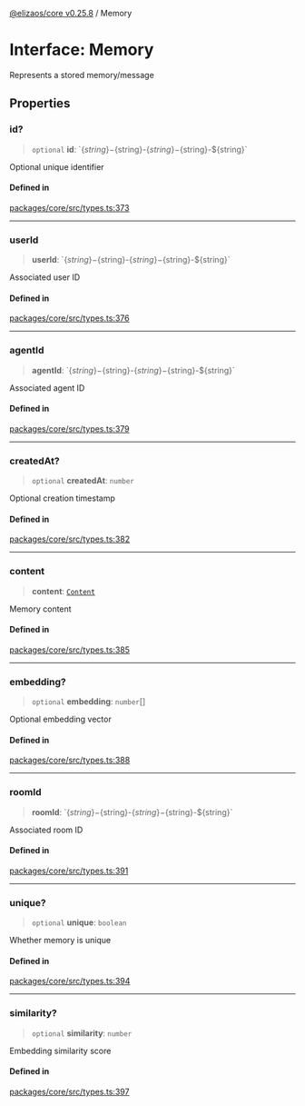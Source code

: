 [@elizaos/core v0.25.8](../index.md) / Memory

# Interface: Memory

Represents a stored memory/message

## Properties

### id?

> `optional` **id**: \`$\{string\}-$\{string\}-$\{string\}-$\{string\}-$\{string\}\`

Optional unique identifier

#### Defined in

[packages/core/src/types.ts:373](https://github.com/elizaOS/eliza/blob/main/packages/core/src/types.ts#L373)

***

### userId

> **userId**: \`$\{string\}-$\{string\}-$\{string\}-$\{string\}-$\{string\}\`

Associated user ID

#### Defined in

[packages/core/src/types.ts:376](https://github.com/elizaOS/eliza/blob/main/packages/core/src/types.ts#L376)

***

### agentId

> **agentId**: \`$\{string\}-$\{string\}-$\{string\}-$\{string\}-$\{string\}\`

Associated agent ID

#### Defined in

[packages/core/src/types.ts:379](https://github.com/elizaOS/eliza/blob/main/packages/core/src/types.ts#L379)

***

### createdAt?

> `optional` **createdAt**: `number`

Optional creation timestamp

#### Defined in

[packages/core/src/types.ts:382](https://github.com/elizaOS/eliza/blob/main/packages/core/src/types.ts#L382)

***

### content

> **content**: [`Content`](Content.md)

Memory content

#### Defined in

[packages/core/src/types.ts:385](https://github.com/elizaOS/eliza/blob/main/packages/core/src/types.ts#L385)

***

### embedding?

> `optional` **embedding**: `number`[]

Optional embedding vector

#### Defined in

[packages/core/src/types.ts:388](https://github.com/elizaOS/eliza/blob/main/packages/core/src/types.ts#L388)

***

### roomId

> **roomId**: \`$\{string\}-$\{string\}-$\{string\}-$\{string\}-$\{string\}\`

Associated room ID

#### Defined in

[packages/core/src/types.ts:391](https://github.com/elizaOS/eliza/blob/main/packages/core/src/types.ts#L391)

***

### unique?

> `optional` **unique**: `boolean`

Whether memory is unique

#### Defined in

[packages/core/src/types.ts:394](https://github.com/elizaOS/eliza/blob/main/packages/core/src/types.ts#L394)

***

### similarity?

> `optional` **similarity**: `number`

Embedding similarity score

#### Defined in

[packages/core/src/types.ts:397](https://github.com/elizaOS/eliza/blob/main/packages/core/src/types.ts#L397)
